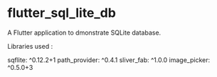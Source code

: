 # flutter_sql_lite_db

A Flutter application to dmonstrate SQLite database.

Libraries used :

sqflite: ^0.12.2+1
path_provider: ^0.4.1
sliver_fab: ^1.0.0
image_picker: ^0.5.0+3
